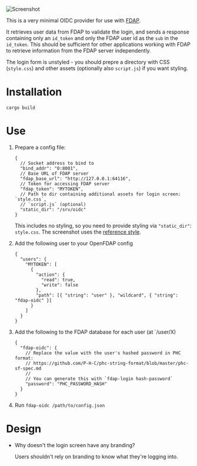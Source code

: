 ![Screenshot](./screenshot.avif)

This is a very minimal OIDC provider for use with [FDAP](https://github.com/andrewbaxter/openfdap).

It retrieves user data from FDAP to validate the login, and sends a response containing only an `id_token` and only the FDAP user id as the `sub` in the `id_token`. This should be sufficient for other applications working with FDAP to retrieve information from the FDAP server independently.

The login form is unstyled - you should prepre a directory with CSS (`style.css`) and other assets (optionally also `script.js`) if you want styling.

# Installation

`cargo build`

# Use

1. Prepare a config file:

   ```jsonc
   {
     // Socket address to bind to
     "bind_addr": "0:8001",
     // Base URL of FDAP server
     "fdap_base_url": "http://127.0.0.1:64116",
     // Token for accessing FDAP server
     "fdap_token": "MYTOKEN",
     // Path to dir containing additional assets for login screen: `style.css`,
     // `script.js` (optional)
     "static_dir": "/srv/oidc"
   }
   ```

   This includes no styling, so you need to provide styling via `"static_dir"`: `style.css`. The screenshot uses the [reference style](https://github.com/andrewbaxter/fdap-oidc-style).

2. Add the following user to your OpenFDAP config

   ```jsonc
   {
     "users": {
       "MYTOKEN": [
         {
           "action": {
             "read": true,
             "write": false
           },
           "path": [{ "string": "user" }, "wildcard", { "string": "fdap-oidc" }]
         }
       ]
     }
   }
   ```

3. Add the following to the FDAP database for each user (at `/user/X)

   ```jsonc
   {
     "fdap-oidc": {
       // Replace the value with the user's hashed password in PHC format:
       // https://github.com/P-H-C/phc-string-format/blob/master/phc-sf-spec.md
       //
       // You can generate this with `fdap-login hash-password`
       "password": "PHC_PASSWORD_HASH"
     }
   }
   ```

4. Run `fdap-oidc /path/to/config.json`

# Design

- Why doesn't the login screen have any branding?

  Users shouldn't rely on branding to know what they're logging into.
